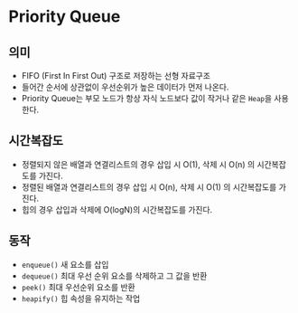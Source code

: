 # Priority Queue
## 의미
- FIFO (First In First Out) 구조로 저장하는 선형 자료구조
- 들어간 순서에 상관없이 우선순위가 높은 데이터가 먼저 나온다.
- Priority Queue는 부모 노드가 항상 자식 노드보다 값이 작거나 같은 `Heap`을 사용한다.
## 시간복잡도
- 정렬되지 않은 배열과 연결리스트의 경우 삽입 시 O(1), 삭제 시 O(n) 의 시간복잡도를 가진다.
- 정렬된 배열과 연결리스트의 경우 삽입 시 O(n), 삭제 시 O(1) 의 시간복잡도를 가진다.
- 힙의 경우 삽입과 삭제에 O(logN)의 시간복잡도를 가진다.
## 동작
- `enqueue()` 새 요소를 삽입
- `dequeue()` 최대 우선 순위 요소를 삭제하고 그 값을 반환
- `peek()` 최대 우선순위 요소를 반환
- `heapify()` 힙 속성을 유지하는 작업